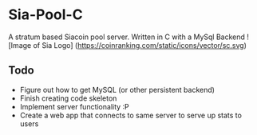# Sia-Pool-C
A stratum based Siacoin pool server. Written in C with a MySql Backend
![Image of Sia Logo]
(https://coinranking.com/static/icons/vector/sc.svg)

## Todo
* Figure out how to get MySQL (or other persistent backend)
* Finish creating code skeleton
* Implement server functionality :P
* Create a web app that connects to same server to serve up stats to users
